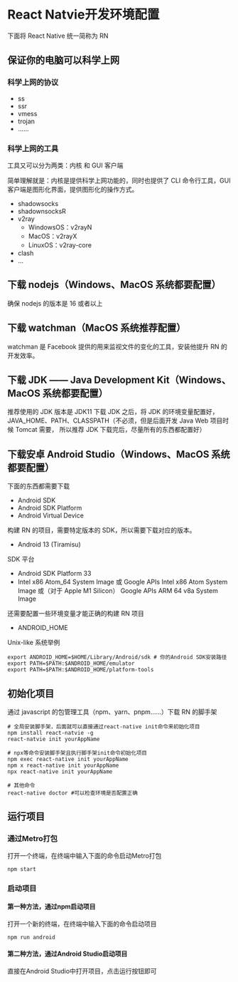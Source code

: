 # React Natvie开发环境配置

下面将 React Native 统一简称为 RN

## 保证你的电脑可以科学上网

### 科学上网的协议

- ss
- ssr
- vmess
- trojan
- ……

### 科学上网的工具

工具又可以分为两类：内核 和 GUI 客户端

简单理解就是：内核是提供科学上网功能的，同时也提供了 CLI 命令行工具，GUI 客户端是图形化界面，提供图形化的操作方式。

- shadowsocks
- shadownsocksR
- v2ray
  - WindowsOS：v2rayN
  - MacOS：v2rayX
  - LinuxOS：v2ray-core
- clash
- …

## 下载 nodejs（Windows、MacOS 系统都要配置）

确保 nodejs 的版本是 16 或者以上

## 下载 watchman（MacOS 系统推荐配置）

watchman 是 Facebook 提供的用来监视文件的变化的工具，安装他提升 RN 的开发效率。

## 下载 JDK —— Java Development Kit（Windows、MacOS 系统都要配置）

推荐使用的 JDK 版本是 JDK11
下载 JDK 之后，将 JDK 的环境变量配置好，JAVA_HOME、PATH、CLASSPATH（不必须，但是后面开发 Java Web 项目时候 Tomcat 需要， 所以推荐 JDK 下载完后，尽量所有的东西都配置好）

## 下载安卓 Android Studio（Windows、MacOS 系统都要配置）

下面的东西都需要下载

- Android SDK
- Android SDK Platform
- Android Virtual Device

构建 RN 的项目，需要特定版本的 SDK，所以需要下载对应的版本。

- Android 13 (Tiramisu)

SDK 平台

- Android SDK Platform 33
- Intel x86 Atom_64 System Image 或 Google APIs Intel x86 Atom System Image 或（对于 Apple M1 Silicon） Google APIs ARM 64 v8a System Image

还需要配置一些环境变量才能正确的构建 RN 项目

- ANDROID_HOME

Unix-like 系统举例

```shell
export ANDROID_HOME=$HOME/Library/Android/sdk # 你的Android SDK安装路径
export PATH=$PATH:$ANDROID_HOME/emulator
export PATH=$PATH:$ANDROID_HOME/platform-tools
```

## 初始化项目

通过 javascript 的包管理工具（npm、yarn、pnpm……）下载 RN 的脚手架

```shell
# 全局安装脚手架，后面就可以直接通过react-native init命令来初始化项目
npm install react-natvie -g
react-natvie init yourAppName

# npx等命令安装脚手架且执行脚手架init命令初始化项目
npm exec react-native init yourAppName
npm x react-native init yourAppName
npx react-native init yourAppName

# 其他命令
react-native doctor #可以检查环境是否配置正确
```

## 运行项目
### 通过Metro打包
打开一个终端，在终端中输入下面的命令启动Metro打包
```shell
npm start
```

### 启动项目
#### 第一种方法，通过npm启动项目
打开一个新的终端，在终端中输入下面的命令启动项目
``` shell
npm run android
```

#### 第二种方法，通过Android Studio启动项目
直接在Android Studio中打开项目，点击运行按钮即可